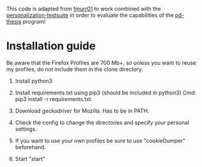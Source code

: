 This code is adapted from [fmurr01](https://github.com/fmurr01) to work combined with the [personalization-testsuite](https://github.com/johuellm/personalization-testsuite) in order to evaluate the capabilities of the [pd-thesis](https://github.com/fmurr01/main) program!


# Installation guide

Be aware that the Firefox Profiles are 700 Mb+, so unless you want to reuse my
profiles, do not include them in the clone directory.

1. Install python3
2. Install requirements.txt using pip3 (should be included in python3) Cmd: pip3 install -r requirements.txt
3. Download geckodriver for Mozilla. Has to be in PATH.

4. Check the config to change the directories and specify your personal settings.
5. If you want to use your own profiles be sure to use "cookieDumper" beforehand.
6. Start "start"

